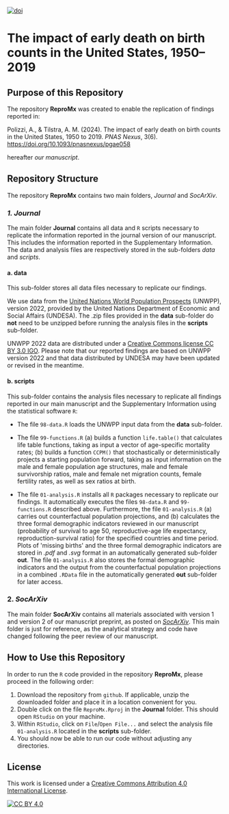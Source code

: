 [![doi](https://img.shields.io/badge/DOI-10.17605/OSF.IO/Z5DJB-blue)][doi]

[doi]: https://doi.org/10.17605/OSF.IO/Z5DJB

# The impact of early death on birth counts in the United States, 1950&ndash;2019 

## Purpose of this Repository
The repository **ReproMx** was created to enable the replication of findings reported in:

Polizzi, A., & Tilstra, A. M. (2024). The impact of early death on birth counts in the United States, 1950 to 2019. *PNAS Nexus*, 3(6). https://doi.org/10.1093/pnasnexus/pgae058

hereafter *our manuscript*.

## Repository Structure
The repository **ReproMx** contains two main folders, *Journal* and *SocArXiv*.

### *1. Journal*
The main folder **Journal** contains all data and `R` scripts necessary to replicate the information reported in the journal version of our manuscript. This includes the information reported in the Supplementary Information. The data and analysis files are respectively stored in the sub-folders *data* and *scripts*.

#### a. data
This sub-folder stores all data files necessary to replicate our findings. 

We use data from the [United Nations World Population Prospects](https://population.un.org/wpp/) (UNWPP), version 2022, provided by the United Nations Department of Economic and Social Affairs (UNDESA). The .zip files provided in the **data** sub-folder do **not** need to be unzipped before running the analysis files in the **scripts** sub-folder.

UNWPP 2022 data are distributed under a [Creative Commons license CC BY 3.0 IGO](https://creativecommons.org/licenses/by/3.0/igo/). Please note that our reported findings are based on UNWPP version 2022 and that data distributed by UNDESA may have been updated or revised in the meantime.

#### b. scripts
This sub-folder contains the analysis files necessary to replicate all findings reported in our main manuscript and the Supplementary Information using the statistical software `R`: 

- The file `98-data.R` loads the UNWPP input data from the **data** sub-folder.

- The file `99-functions.R` (a) builds a function `life.table()` that calculates life table functions, taking as input a vector of age-specific mortality rates; (b) builds a function `CCPM()` that stochastically or deterministically projects a starting population forward, taking as input information on the male and female population age structures, male and female survivorship ratios, male and female net migration counts, female fertility rates, as well as sex ratios at birth.   

- The file `01-analysis.R` installs all `R` packages necessary to replicate our findings. It automatically executes the files `98-data.R` and `99-functions.R` described above. Furthermore, the file `01-analysis.R` (a) carries out counterfactual population projections, and (b) calculates the three formal demographic indicators reviewed in our manuscript (probability of survival to age 50, reproductive-age life expectancy, reproduction-survival ratio) for the specified countries and time period. Plots of &apos;missing births&apos; and the three formal demographic indicators are stored in *.pdf* and *.svg* format in an automatically generated sub-folder **out**. The file `01-analysis.R` also stores the formal demographic indicators and the output from the counterfactual population projections in a combined `.RData` file in the automatically generated **out** sub-folder for later access.  

### 2. *SocArXiv*
The main folder **SocArXiv** contains all materials associated with version 1 and version 2 of our manuscript preprint, as posted on [*SocArXiv*](https://doi.org/10.31235/osf.io/fdj6y). This main folder is just for reference, as the analytical strategy and code have changed following the peer review of our manuscript.

## How to Use this Repository
In order to run the `R` code provided in the repository **ReproMx**, please proceed in the following order:

1. Download the repository from `github`. If applicable, unzip the downloaded folder and place it in a location convenient for you. 
2. Double click on the file `ReproMx.Rproj` in the **Journal** folder. This should open `RStudio` on your machine.  
3. Within `RStudio`, click on `File`/`Open File...` and select the analysis file `01-analysis.R` located in the **scripts** sub-folder.
4. You should now be able to run our code without adjusting any directories.

## License
This work is licensed under a
[Creative Commons Attribution 4.0 International License][cc-by].

[![CC BY 4.0][cc-by-image]][cc-by]

[cc-by]: http://creativecommons.org/licenses/by/4.0/
[cc-by-image]: https://i.creativecommons.org/l/by/4.0/88x31.png